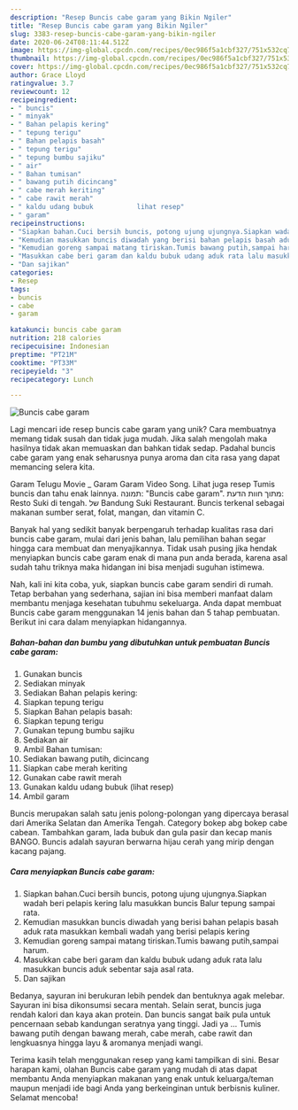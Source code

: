 ```yaml
---
description: "Resep Buncis cabe garam yang Bikin Ngiler"
title: "Resep Buncis cabe garam yang Bikin Ngiler"
slug: 3383-resep-buncis-cabe-garam-yang-bikin-ngiler
date: 2020-06-24T08:11:44.512Z
image: https://img-global.cpcdn.com/recipes/0ec986f5a1cbf327/751x532cq70/buncis-cabe-garam-foto-resep-utama.jpg
thumbnail: https://img-global.cpcdn.com/recipes/0ec986f5a1cbf327/751x532cq70/buncis-cabe-garam-foto-resep-utama.jpg
cover: https://img-global.cpcdn.com/recipes/0ec986f5a1cbf327/751x532cq70/buncis-cabe-garam-foto-resep-utama.jpg
author: Grace Lloyd
ratingvalue: 3.7
reviewcount: 12
recipeingredient:
- " buncis"
- " minyak"
- " Bahan pelapis kering"
- " tepung terigu"
- " Bahan pelapis basah"
- " tepung terigu"
- " tepung bumbu sajiku"
- " air"
- " Bahan tumisan"
- " bawang putih dicincang"
- " cabe merah keriting"
- " cabe rawit merah"
- " kaldu udang bubuk           lihat resep"
- " garam"
recipeinstructions:
- "Siapkan bahan.Cuci bersih buncis, potong ujung ujungnya.Siapkan wadah beri pelapis kering lalu masukkan buncis Balur tepung sampai rata."
- "Kemudian masukkan buncis diwadah yang berisi bahan pelapis basah aduk rata masukkan kembali wadah yang berisi pelapis kering"
- "Kemudian goreng sampai matang tiriskan.Tumis bawang putih,sampai harum."
- "Masukkan cabe beri garam dan kaldu bubuk udang aduk rata lalu masukkan buncis aduk sebentar saja asal rata."
- "Dan sajikan"
categories:
- Resep
tags:
- buncis
- cabe
- garam

katakunci: buncis cabe garam 
nutrition: 218 calories
recipecuisine: Indonesian
preptime: "PT21M"
cooktime: "PT33M"
recipeyield: "3"
recipecategory: Lunch

---
```



![Buncis cabe garam](https://img-global.cpcdn.com/recipes/0ec986f5a1cbf327/751x532cq70/buncis-cabe-garam-foto-resep-utama.jpg)

Lagi mencari ide resep buncis cabe garam yang unik? Cara membuatnya memang tidak susah dan tidak juga mudah. Jika salah mengolah maka hasilnya tidak akan memuaskan dan bahkan tidak sedap. Padahal buncis cabe garam yang enak seharusnya punya aroma dan cita rasa yang dapat memancing selera kita.

Garam Telugu Movie _ Garam Garam Video Song. Lihat juga resep Tumis buncis dan tahu enak lainnya. תמונה: &#34;Buncis cabe garam&#34;. מתוך חוות הדעת: ‪Resto Suki di tengah.‬ של ‪Bandung Suki Restaurant‬. Buncis terkenal sebagai makanan sumber serat, folat, mangan, dan vitamin C.

Banyak hal yang sedikit banyak berpengaruh terhadap kualitas rasa dari buncis cabe garam, mulai dari jenis bahan, lalu pemilihan bahan segar hingga cara membuat dan menyajikannya. Tidak usah pusing jika hendak menyiapkan buncis cabe garam enak di mana pun anda berada, karena asal sudah tahu triknya maka hidangan ini bisa menjadi suguhan istimewa.


Nah, kali ini kita coba, yuk, siapkan buncis cabe garam sendiri di rumah. Tetap berbahan yang sederhana, sajian ini bisa memberi manfaat dalam membantu menjaga kesehatan tubuhmu sekeluarga. Anda dapat membuat Buncis cabe garam menggunakan 14 jenis bahan dan 5 tahap pembuatan. Berikut ini cara dalam menyiapkan hidangannya.

<!--inarticleads1-->

##### Bahan-bahan dan bumbu yang dibutuhkan untuk pembuatan Buncis cabe garam:

1. Gunakan  buncis
1. Sediakan  minyak
1. Sediakan  Bahan pelapis kering:
1. Siapkan  tepung terigu
1. Siapkan  Bahan pelapis basah:
1. Siapkan  tepung terigu
1. Gunakan  tepung bumbu sajiku
1. Sediakan  air
1. Ambil  Bahan tumisan:
1. Sediakan  bawang putih, dicincang
1. Siapkan  cabe merah keriting
1. Gunakan  cabe rawit merah
1. Gunakan  kaldu udang bubuk           (lihat resep)
1. Ambil  garam


Buncis merupakan salah satu jenis polong-polongan yang dipercaya berasal dari Amerika Selatan dan Amerika Tengah. Category bokep abg bokep cabe cabean. Tambahkan garam, lada bubuk dan gula pasir dan kecap manis BANGO. Buncis adalah sayuran berwarna hijau cerah yang mirip dengan kacang pajang. 

<!--inarticleads2-->

##### Cara menyiapkan Buncis cabe garam:

1. Siapkan bahan.Cuci bersih buncis, potong ujung ujungnya.Siapkan wadah beri pelapis kering lalu masukkan buncis Balur tepung sampai rata.
1. Kemudian masukkan buncis diwadah yang berisi bahan pelapis basah aduk rata masukkan kembali wadah yang berisi pelapis kering
1. Kemudian goreng sampai matang tiriskan.Tumis bawang putih,sampai harum.
1. Masukkan cabe beri garam dan kaldu bubuk udang aduk rata lalu masukkan buncis aduk sebentar saja asal rata.
1. Dan sajikan


Bedanya, sayuran ini berukuran lebih pendek dan bentuknya agak melebar. Sayuran ini bisa dikonsumsi secara mentah. Selain serat, buncis juga rendah kalori dan kaya akan protein. Dan buncis sangat baik pula untuk pencernaan sebab kandungan seratnya yang tinggi. Jadi ya … Tumis bawang putih dengan bawang merah, cabe merah, cabe rawit dan lengkuasnya hingga layu &amp; aromanya menjadi wangi. 

Terima kasih telah menggunakan resep yang kami tampilkan di sini. Besar harapan kami, olahan Buncis cabe garam yang mudah di atas dapat membantu Anda menyiapkan makanan yang enak untuk keluarga/teman maupun menjadi ide bagi Anda yang berkeinginan untuk berbisnis kuliner. Selamat mencoba!
